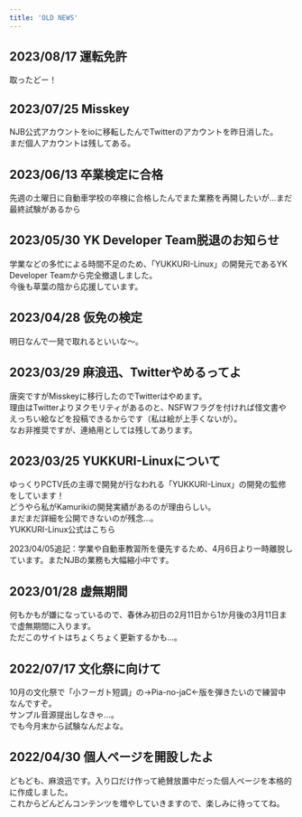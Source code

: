 ```yaml
---
title: 'OLD NEWS'
---
```


## 2023/08/17 運転免許
取ったどー！

## 2023/07/25 Misskey
NJB公式アカウントをioに移転したんでTwitterのアカウントを昨日消した。<br>
まだ個人アカウントは残してある。

## 2023/06/13 卒業検定に合格
先週の土曜日に自動車学校の卒検に合格したんでまた業務を再開したいが…まだ最終試験があるから

## 2023/05/30 YK Developer Team脱退のお知らせ
学業などの多忙による時間不足のため、「YUKKURI-Linux」の開発元であるYK Developer Teamから完全撤退しました。<br>
今後も草葉の陰から応援しています。

## 2023/04/28 仮免の検定
明日なんで一発で取れるといいな～。

## 2023/03/29 麻浪迅、Twitterやめるってよ
唐突ですがMisskeyに移行したのでTwitterはやめます。<br>
理由はTwitterよりヌクモリティがあるのと、NSFWフラグを付ければ怪文書やえっちい絵などを投稿できるからです（私は絵が上手くないが）。<br>
なお非推奨ですが、連絡用としては残してあります。

## 2023/03/25 YUKKURI-Linuxについて
ゆっくりPCTV氏の主導で開発が行なわれる「YUKKURI-Linux」の開発の監修をしています！<br>
どうやら私がKamurikiの開発実績があるのが理由らしい。<br>
まだまだ詳細を公開できないのが残念…。<br>
YUKKURI-Linux公式はこちら

2023/04/05追記：学業や自動車教習所を優先するため、4月6日より一時離脱しています。またNJBの業務も大幅縮小中です。

## 2023/01/28 虚無期間
何もかもが嫌になっているので、春休み初日の2月11日から1か月後の3月11日まで虚無期間に入ります。<br>
ただこのサイトはちょくちょく更新するかも…。

## 2022/07/17 文化祭に向けて
10月の文化祭で「小フーガト短調」の→Pia-no-jaC←版を弾きたいので練習中なんですぞ。<br>
サンプル音源提出しなきゃ…。<br>
でも今月末から試験なんだよな。

## 2022/04/30 個人ページを開設したよ
どもども、麻浪迅です。入り口だけ作って絶賛放置中だった個人ページを本格的に作成しました。<br>
これからどんどんコンテンツを増やしていきますので、楽しみに待っててね。
